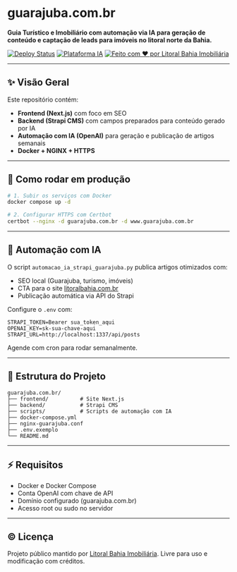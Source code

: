 
# guarajuba.com.br

**Guia Turístico e Imobiliário com automação via IA para geração de conteúdo e captação de leads para imóveis no litoral norte da Bahia.**

[![Deploy Status](https://img.shields.io/badge/deploy-ready-brightgreen)](https://guarajuba.com.br)
[![Plataforma IA](https://img.shields.io/badge/IA-integrada-blue)](#)
[![Feito com ❤️ por Litoral Bahia Imobiliária](https://img.shields.io/badge/feito%20por-Litoral%20Bahia-red)](https://litoralbahia.com.br)

---

## ✨ Visão Geral

Este repositório contém:

- **Frontend (Next.js)** com foco em SEO
- **Backend (Strapi CMS)** com campos preparados para conteúdo gerado por IA
- **Automação com IA (OpenAI)** para geração e publicação de artigos semanais
- **Docker + NGINX + HTTPS**

---

## 🚀 Como rodar em produção

```bash
# 1. Subir os serviços com Docker
docker compose up -d

# 2. Configurar HTTPS com Certbot
certbot --nginx -d guarajuba.com.br -d www.guarajuba.com.br
```

---

## 🧠 Automação com IA

O script `automacao_ia_strapi_guarajuba.py` publica artigos otimizados com:

- SEO local (Guarajuba, turismo, imóveis)
- CTA para o site [litoralbahia.com.br](https://litoralbahia.com.br)
- Publicação automática via API do Strapi

Configure o `.env` com:

```env
STRAPI_TOKEN=Bearer sua_token_aqui
OPENAI_KEY=sk-sua-chave-aqui
STRAPI_URL=http://localhost:1337/api/posts
```

Agende com cron para rodar semanalmente.

---

## 🧱 Estrutura do Projeto

```
guarajuba.com.br/
├── frontend/          # Site Next.js
├── backend/           # Strapi CMS
├── scripts/           # Scripts de automação com IA
├── docker-compose.yml
├── nginx-guarajuba.conf
├── .env.exemplo
└── README.md
```

---

## ⚡ Requisitos

- Docker e Docker Compose
- Conta OpenAI com chave de API
- Domínio configurado (guarajuba.com.br)
- Acesso root ou sudo no servidor

---

## © Licença

Projeto público mantido por [Litoral Bahia Imobiliária](https://litoralbahia.com.br). Livre para uso e modificação com créditos.
